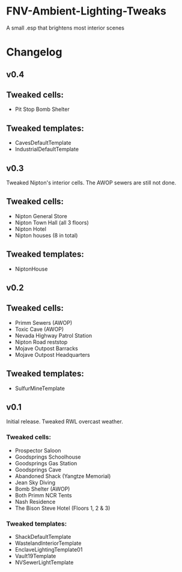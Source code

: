 # FNV-Ambient-Lighting-Tweaks
A small .esp that brightens most interior scenes

# Changelog
## v0.4
## Tweaked cells:
* Pit Stop Bomb Shelter
## Tweaked templates:
* CavesDefaultTemplate
* IndustrialDefaultTemplate
## v0.3
Tweaked Nipton's interior cells. The AWOP sewers are still not done.
## Tweaked cells:
* Nipton General Store
* Nipton Town Hall (all 3 floors)
* Nipton Hotel
* Nipton houses (8 in total)
## Tweaked templates:
* NiptonHouse
## v0.2
## Tweaked cells:
* Primm Sewers (AWOP)
* Toxic Cave (AWOP)
* Nevada Highway Patrol Station
* Nipton Road reststop
* Mojave Outpost Barracks
* Mojave Outpost Headquarters
## Tweaked templates:
* SulfurMineTemplate
## v0.1
Initial release. Tweaked RWL overcast weather.
### Tweaked cells:
* Prospector Saloon
* Goodsprings Schoolhouse
* Goodsprings Gas Station
* Goodsprings Cave
* Abandoned Shack (Yangtze Memorial)
* Jean Sky Diving
* Bomb Shelter (AWOP)
* Both Primm NCR Tents
* Nash Residence
* The Bison Steve Hotel (Floors 1, 2 & 3)
### Tweaked templates:
* ShackDefaultTemplate
* WastelandInteriorTemplate
* EnclaveLightingTemplate01
* Vault19Template
* NVSewerLightTemplate
